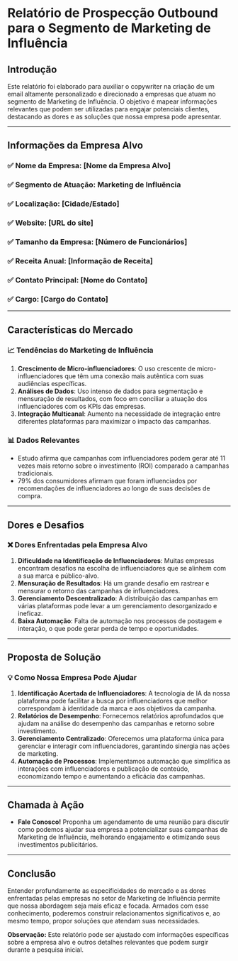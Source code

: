 # Relatório de Prospecção Outbound para o Segmento de Marketing de Influência

## Introdução
Este relatório foi elaborado para auxiliar o copywriter na criação de um email altamente personalizado e direcionado a empresas que atuam no segmento de Marketing de Influência. O objetivo é mapear informações relevantes que podem ser utilizadas para engajar potenciais clientes, destacando as dores e as soluções que nossa empresa pode apresentar.

---

## Informações da Empresa Alvo
### ✅ Nome da Empresa: [Nome da Empresa Alvo]
### ✅ Segmento de Atuação: Marketing de Influência
### ✅ Localização: [Cidade/Estado]
### ✅ Website: [URL do site]
### ✅ Tamanho da Empresa: [Número de Funcionários]
### ✅ Receita Anual: [Informação de Receita]
### ✅ Contato Principal: [Nome do Contato]
### ✅ Cargo: [Cargo do Contato]

---

## Características do Mercado
### 📈 Tendências do Marketing de Influência
1. **Crescimento de Micro-influenciadores**: O uso crescente de micro-influenciadores que têm uma conexão mais autêntica com suas audiências específicas.
2. **Análises de Dados**: Uso intenso de dados para segmentação e mensuração de resultados, com foco em conciliar a atuação dos influenciadores com os KPIs das empresas.
3. **Integração Multicanal**: Aumento na necessidade de integração entre diferentes plataformas para maximizar o impacto das campanhas.

### 📊 Dados Relevantes
- Estudo afirma que campanhas com influenciadores podem gerar até 11 vezes mais retorno sobre o investimento (ROI) comparado a campanhas tradicionais.
- 79% dos consumidores afirmam que foram influenciados por recomendações de influenciadores ao longo de suas decisões de compra.

---

## Dores e Desafios
### ❌ Dores Enfrentadas pela Empresa Alvo
1. **Dificuldade na Identificação de Influenciadores**: Muitas empresas encontram desafios na escolha de influenciadores que se alinhem com a sua marca e público-alvo.
2. **Mensuração de Resultados**: Há um grande desafio em rastrear e mensurar o retorno das campanhas de influenciadores.
3. **Gerenciamento Descentralizado**: A distribuição das campanhas em várias plataformas pode levar a um gerenciamento desorganizado e ineficaz.
4. **Baixa Automação**: Falta de automação nos processos de postagem e interação, o que pode gerar perda de tempo e oportunidades.

---

## Proposta de Solução
### 💡 Como Nossa Empresa Pode Ajudar
1. **Identificação Acertada de Influenciadores**: A tecnologia de IA da nossa plataforma pode facilitar a busca por influenciadores que melhor correspondam à identidade da marca e aos objetivos da campanha.
2. **Relatórios de Desempenho**: Fornecemos relatórios aprofundados que ajudam na análise do desempenho das campanhas e retorno sobre investimento.
3. **Gerenciamento Centralizado**: Oferecemos uma plataforma única para gerenciar e interagir com influenciadores, garantindo sinergia nas ações de marketing.
4. **Automação de Processos**: Implementamos automação que simplifica as interações com influenciadores e publicação de conteúdo, economizando tempo e aumentando a eficácia das campanhas.

---

## Chamada à Ação
- **Fale Conosco!** Proponha um agendamento de uma reunião para discutir como podemos ajudar sua empresa a potencializar suas campanhas de Marketing de Influência, melhorando engajamento e otimizando seus investimentos publicitários.

---

## Conclusão
Entender profundamente as especificidades do mercado e as dores enfrentadas pelas empresas no setor de Marketing de Influência permite que nossa abordagem seja mais eficaz e focada. Armados com esse conhecimento, poderemos construir relacionamentos significativos e, ao mesmo tempo, propor soluções que atendam suas necessidades.

**Observação:** Este relatório pode ser ajustado com informações específicas sobre a empresa alvo e outros detalhes relevantes que podem surgir durante a pesquisa inicial.